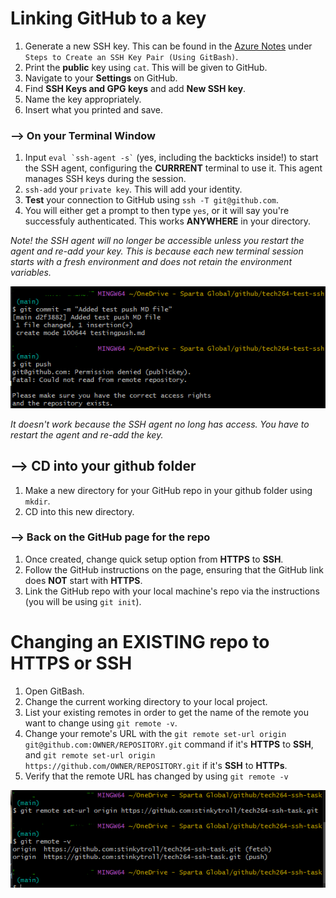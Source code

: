 # Linking GitHub to a key
1. Generate a new SSH key. This can be found in the [Azure Notes](../azure/azure_notes.md) under `Steps to Create an SSH Key Pair (Using GitBash)`.
2. Print the **public** key using `cat`. This will be given to GitHub.
3. Navigate to your **Settings** on GitHub.
4. Find **SSH Keys and GPG keys** and add **New SSH key**. 
5. Name the key appropriately.
6. Insert what you printed and save.

### --> On your Terminal Window
1. Input ``` eval `ssh-agent -s` ``` (yes, including the backticks inside!) to start the SSH agent, configuring the **CURRRENT** terminal to use it. This agent manages SSH keys during the session.
2. `ssh-add` your `private key`. This will add your identity.
3. **Test** your connection to GitHub using `ssh -T git@github.com`.
4. You will either get a prompt to then type `yes`, or it will say you're successfuly authenticated. This works **ANYWHERE** in your directory.

*Note! the SSH agent will no longer be accessible unless you restart the agent and re-add your key. This is because each new terminal session starts with a fresh environment and does not retain the environment variables.*

![alt text](image-4.png)

*It doesn't work because the SSH agent no long has access. You have to restart the agent and re-add the key.*

## --> CD into your github folder
1. Make a new directory for your GitHub repo in your github folder using `mkdir`.
2. CD into this new directory.

### --> Back on the GitHub page for the repo
1. Once created, change quick setup option from **HTTPS** to **SSH**.
2. Follow the GitHub instructions on the page, ensuring that the GitHub link does **NOT** start with **HTTPS**. 
3. Link the GitHub repo with your local machine's repo via the instructions (you will be using `git init`).

# Changing an EXISTING repo to HTTPS or SSH
1. Open GitBash.
2. Change the current working directory to your local project.
3. List your existing remotes in order to get the name of the remote you want to change using `git remote -v`.
4. Change your remote's URL with the `git remote set-url origin git@github.com:OWNER/REPOSITORY.git` command if it's **HTTPS** to **SSH**, and `git remote set-url origin https://github.com/OWNER/REPOSITORY.git` if it's **SSH** to **HTTPs**.
5. Verify that the remote URL has changed by using `git remote -v`

![alt text](image-3.png)